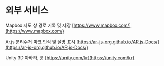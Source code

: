 # 외부 서비스

Mapbox
지도 상 경로 기록 및 저장
[https://www.mapbox.com/](https://www.mapbox.com/)

Ar.js
분리수거 마크 인식 및 설명 표시
[https://ar-js-org.github.io/AR.js-Docs/](https://ar-js-org.github.io/AR.js-Docs/)

Unity
3D 아바타, 룸
[https://unity.com/kr](https://unity.com/kr)